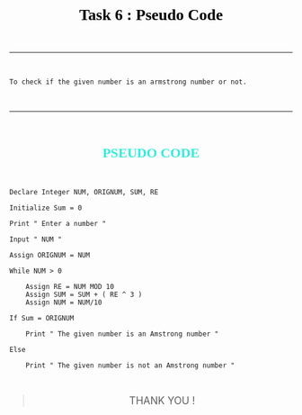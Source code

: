 # <center><b><font color="Black" face="Arial Narrow">Task 6 : Pseudo Code </font></b></center>
<br>

___
<br>

    To check if the given number is an armstrong number or not.

<br>

___

<br>

## <center> <font size="5" color="#34ebde" face="Geometric sans-serif">  PSEUDO CODE </font> </center> 
<br>


    
    
    Declare Integer NUM, ORIGNUM, SUM, RE

    Initialize Sum = 0

    Print " Enter a number "

    Input " NUM "

    Assign ORIGNUM = NUM

    While NUM > 0

        Assign RE = NUM MOD 10
        Assign SUM = SUM + ( RE ^ 3 )
        Assign NUM = NUM/10
    
    If Sum = ORIGNUM 

        Print " The given number is an Amstrong number "
    
    Else 

        Print " The given number is not an Amstrong number "

<br>

> <center> <font size="4"> THANK YOU ! </font></center>
